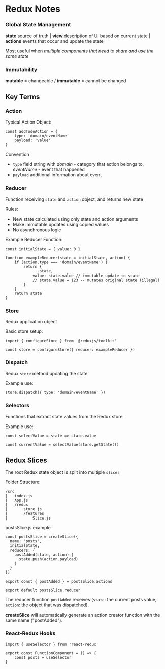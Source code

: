 # Redux Notes

### Global State Management

**state** source of truth | **view** description of UI based on current state | **actions** events that occur and update the state

Most useful when _multiple components that need to share and use the same state_

### Immutability

**mutable** = changeable / **immutable** = cannot be changed

## Key Terms

### Action

Typical Action Object:

```
const addTodoAction = {
    type: 'domain/eventName'
    payload: 'value'
}
```

Convention

- `type` field string with _domain_ - category that action belongs to, _eventName_ - event that happened
- `payload` additional information about event

### Reducer

Function receiving `state` and `action` object, and returns new state

Rules:

- New state calculated using only state and action arguments
- Make immutable updates using copied values
- No asynchronous logic

Example Reducer Function:

```
const initialState = { value: 0 }

function exampleReducer(state = initialState, action) {
    if (action.type === 'domain/eventName') {
        return {
            ...state,
            value: state.value // immutable update to state
            // state.value = 123 -- mutates original state (illegal)
        }
    }
    return state
}
```

### Store

Redux application object

Basic store setup:

```
import { configureStore } from '@reduxjs/toolkit'

const store = configureStore({ reducer: exampleReducer })

```

### Dispatch

Redux `store` method updating the state

Example use:

```
store.dispatch({ type: 'domain/eventName' })
```

### Selectors

Functions that extract state values from the Redux store

Example use:
```
const selectValue = state => state.value

const currentValue = selectValue(store.getState())
```

## Redux Slices

The root Redux state object is split into multiple `slices`

Folder Structure:
```
/src
|   index.js
|   App.js
|   /redux
|       store.js
|       /features
|           Slice.js
```

postsSlice.js example
```
const postsSlice = createSlice({
  name: 'posts',
  initialState,
  reducers: {
    postAdded(state, action) {
      state.push(action.payload)
    }
  }
})

export const { postAdded } = postsSlice.actions

export default postsSlice.reducer
```

The reducer function `postAdded` receives (`state`: the current posts value, `action`: the object that was dispatched).

**createSlice** will automatically generate an action creator function with the same name ("postAdded").

### React-Redux Hooks

```
import { useSelector } from 'react-redux'

export const FunctionComponent = () => {
    const posts = useSelector
}